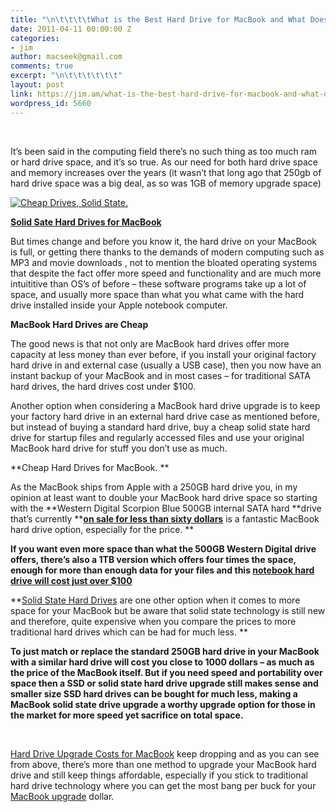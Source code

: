 ```yaml
---
title: "\n\t\t\t\tWhat is the Best Hard Drive for MacBook and What Does it Cost?\t\t"
date: 2011-04-11 00:00:00 Z
categories:
- jim
author: macseek@gmail.com
comments: true
excerpt: "\n\t\t\t\t\t\t"
layout: post
link: https://jim.am/what-is-the-best-hard-drive-for-macbook-and-what-does-it-cost/
wordpress_id: 5660
---
```


 




It’s been said in the computing field there’s no such thing as too much ram or hard drive space, and it’s so true. As our need for both hard drive space and memory increases over the years (it wasn’t that long ago that 250gb of hard drive space was a big deal, as so was 1GB of memory upgrade space)




[![Cheap Drives, Solid State. ](http://www.jim.am/wp-content/uploads/2011/04/Screen-shot-2011-04-11-at-2.58.01-PM.png)](http://www.amazon.com/gp/product/B0039SM0AS/ref=as_li_ss_tl?ie=UTF8&tag=ramseeker-20&linkCode=as2&camp=1789&creative=390957&creativeASIN=B0039SM0AS)




**[Solid Sate Hard Drives for MacBook](http://www.amazon.com/gp/product/B0039SM0AS/ref=as_li_ss_tl?ie=UTF8&tag=ramseeker-20&linkCode=as2&camp=1789&creative=390957&creativeASIN=B0039SM0AS)**




But times change and before you know it, the hard drive on your MacBook is full, or getting there thanks to the demands of modern computing such as MP3 and movie downloads , not to mention the bloated operating systems that despite the fact offer more speed and functionality and are much more intuititive than OS’s of before – these software programs take up a lot of space, and usually more space than what you what came with the hard drive installed inside your Apple notebook computer.




**MacBook Hard Drives are Cheap**




The good news is that not only are MacBook hard drives offer more capacity at less money than ever before, if you install your original factory hard drive in and external case (usually a USB case), then you now have an instant backup of your MacBook and in most cases – for traditional SATA hard drives, the hard drives cost under $100.




Another option when considering a MacBook hard drive upgrade is to keep your factory hard drive in an external hard drive case as mentioned before, but instead of buying a standard hard drive, buy a cheap solid state hard drive for startup files and regularly accessed files and use your original MacBook hard drive for stuff you don’t use as much.




**Cheap Hard Drives for MacBook. **




As the MacBook ships from Apple with a 250GB hard drive you, in my opinion at least want to double your MacBook hard drive space so starting with the **Western Digital Scorpion Blue 500GB internal SATA hard **drive that’s currently **[**on sale for less than sixty dollars**](http://www.amazon.com/gp/product/B001JSSDGU/ref=as_li_ss_tl?ie=UTF8&tag=ramseeker-20&linkCode=as2&camp=1789&creative=390957&creativeASIN=B001JSSDGU) is a fantastic MacBook hard drive option, especially for the price. **




**If you want even more space than what the 500GB Western Digital drive offers, there’s also a 1TB version which offers four times the space, enough for more than enough data for your files and this [notebook hard drive will cost just over $100](http://www.amazon.com/gp/product/B0034ZD5P0/ref=as_li_ss_tl?ie=UTF8&tag=ramseeker-20&linkCode=as2&camp=1789&creative=390957&creativeASIN=B0034ZD5P0)**




**[Solid State Hard Drives](http://www.amazon.com/gp/redirect.html?ie=UTF8&location=http%3A%2F%2Fwww.amazon.com%2Fs%3Fie%3DUTF8%26ref_%3Dnb_sb_ss_i_0_22%26field-keywords%3Dsolid%2520state%2520hard%2520drive%26url%3Dsearch-alias%253Daps%26sprefix%3Dsolid%2520state%2520hard%2520drive&tag=ramseeker-20&linkCode=ur2&camp=1789&creative=390957) are one other option when it comes to more space for your MacBook but be aware that solid state technology is still new and therefore, quite expensive when you compare the prices to more traditional hard drives which can be had for much less. **




**To just match or replace the standard 250GB hard drive in your MacBook with a similar hard drive will cost you close to 1000 dollars – as much as the price of the MacBook itself. But if you need speed and portability over space then a SSD or solid state hard drive upgrade still makes sense and smaller size SSD hard drives can be bought for much less, making a MacBook solid state drive upgrade a worthy upgrade option for those in the market for more speed yet sacrifice on total space.**




 




[Hard Drive Upgrade Costs for MacBook](ttp://www.amazon.com/gp/redirect.html?ie=UTF8&location=http%3A%2F%2Fwww.amazon.com%2Fs%3Fie%3DUTF8%26ref_%3Dnb_sb_ss_i_0_22%26field-keywords%3Dsolid%2520state%2520hard%2520drive%26url%3Dsearch-alias%253Daps%26sprefix%3Dsolid%2520state%2520hard%2520drive&tag=ramseeker-20&linkCode=ur2&camp=1789&creative=390957) keep dropping and as you can see from above, there’s more than one method to upgrade your MacBook hard drive and still keep things affordable, especially if you stick to traditional hard drive technology where you can get the most bang per buck for your [MacBook upgrade](http://www.jim.am) dollar.


		
